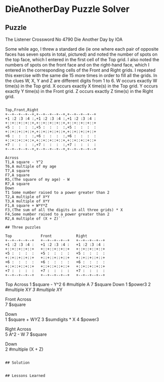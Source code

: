 # DieAnotherDay Puzzle Solver

## Puzzle

The Listener Crossword No 4790 Die Another Day by IOA

Some while ago, I threw a standard die (ie one where each pair of opposite faces has seven spots in total, pictured) and noted the number of spots on the top face, which I entered in the first cell of the Top grid. I also noted the numbers of spots on the front face and on the right-hand face, which I entered in the corresponding cells of the Front and Right grids. I repeated this exercise with the same die 15 more times in order to fill all the grids.
In the clues W, X, Y and Z are different digits from 1 to 6.
W occurs exactly W time(s) in the Top grid. 
X occurs exactly X time(s) in the Top grid.
Y occurs exactly Y time(s) in the Front grid.
Z occurs exactly Z time(s) in the Right grid.

```

Top,Front,Right
+--+--+--+--+,+--+--+--+--+,+--+--+--+--+
+1 :2 :3 :4 :,+1 :2 :3 :4 :,+1 :2 :3 :4 :
+::+::+::+::+,+::+::+::+::+,+::+::+::+::+
+5 :  :  :  :,+5 :  :  :  :,+5 :  :  :  :
+::+::+::+::+,+::+::+::+::+,+::+::+::+::+
+6 :  :  :  :,+6 :  :  :  :,+6 :  :  :  :
+::+::+::+::+,+::+::+::+::+,+::+::+::+::+
+7 :  :  :  :,+7 :  :  :  :,+7 :  :  :  :
+--+--+--+--+,+--+--+--+--+,+--+--+--+--+

Across
T1,A square - Y^2
T6,A multiple of my age
T7,A square
F7,A square
R5,(The square of my age) - W
R7,A square
Down
T1 Some number raised to a power greater than 2
T2,A multiple of X*Y
T3,A multiple of X*Y
F1,A square + W*Y*Z
F3,(The sum of all the digits in all three grids) * X
F4,Some number raised to a power greater than 2
R2,A multiple of (X + Z)```

## Three puzzles

Top             Front           Right
+--+--+--+--+   +--+--+--+--+   +--+--+--+--+
+1 :2 :3 :4 :   +1 :2 :3 :4 :   +1 :2 :3 :4 :
+::+::+::+::+   +::+::+::+::+   +::+::+::+::+
+5 :  :  :  :   +5 :  :  :  :   +5 :  :  :  :
+::+::+::+::+   +::+::+::+::+   +::+::+::+::+
+6 :  :  :  :   +6 :  :  :  :   +6 :  :  :  :
+::+::+::+::+   +::+::+::+::+   +::+::+::+::+
+7 :  :  :  :   +7 :  :  :  :   +7 :  :  :  :
+--+--+--+--+   +--+--+--+--+   +--+--+--+--+

```
Top 
Across
1	$square - Y^2
6	#multiple A
7	$square
Down
1	$power3
2	#multiple X*Y
3	#multiple X*Y

Front
Across	
7	$square
		
Down	
1	$square + W*Y*Z
3	$sumdigits * X
4	$power3

Right
Across	
5	A^2 - W
7	$square
		
Down	
2	#multiple (X + Z)
```

## Solution

```
```

## Lessons Learned


